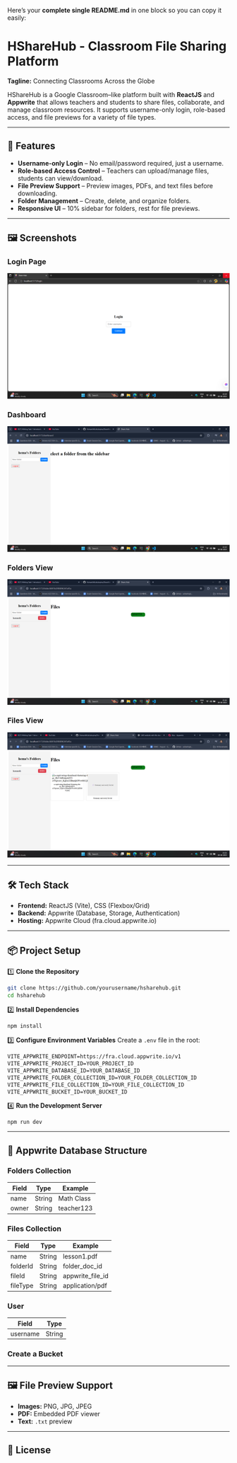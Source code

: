 Here’s your **complete single README.md** in one block so you can copy it easily:
# HShareHub - Classroom File Sharing Platform

**Tagline:** Connecting Classrooms Across the Globe

HShareHub is a Google Classroom–like platform built with **ReactJS** and **Appwrite** that allows teachers and students to share files, collaborate, and manage classroom resources. It supports username-only login, role-based access, and file previews for a variety of file types.

---

## 🚀 Features

- **Username-only Login** – No email/password required, just a username.
- **Role-based Access Control** – Teachers can upload/manage files, students can view/download.
- **File Preview Support** – Preview images, PDFs, and text files before downloading.
- **Folder Management** – Create, delete, and organize folders.
- **Responsive UI** – 10% sidebar for folders, rest for file previews.

---

## 🖼 Screenshots

### Login Page
![Login](./images/login_img.png)

### Dashboard
![Dashboard](./images/Dashboard_img.png)

### Folders View
![Folders](./images/Folders_img.png)

### Files View
![Files](./images/Files_img.png)

---

## 🛠 Tech Stack

- **Frontend:** ReactJS (Vite), CSS (Flexbox/Grid)
- **Backend:** Appwrite (Database, Storage, Authentication)
- **Hosting:** Appwrite Cloud (fra.cloud.appwrite.io)

---

## 📦 Project Setup

1️⃣ **Clone the Repository**
```bash
git clone https://github.com/yourusername/hsharehub.git
cd hsharehub
````

2️⃣ **Install Dependencies**

```bash
npm install
```

3️⃣ **Configure Environment Variables**
Create a `.env` file in the root:

```env
VITE_APPWRITE_ENDPOINT=https://fra.cloud.appwrite.io/v1
VITE_APPWRITE_PROJECT_ID=YOUR_PROJECT_ID
VITE_APPWRITE_DATABASE_ID=YOUR_DATABASE_ID
VITE_APPWRITE_FOLDER_COLLECTION_ID=YOUR_FOLDER_COLLECTION_ID
VITE_APPWRITE_FILE_COLLECTION_ID=YOUR_FILE_COLLECTION_ID
VITE_APPWRITE_BUCKET_ID=YOUR_BUCKET_ID
```

4️⃣ **Run the Development Server**

```bash
npm run dev
```

---

## 📂 Appwrite Database Structure

### **Folders Collection**

| Field | Type   | Example    |
| ----- | ------ | ---------- |
| name  | String | Math Class |
| owner | String | teacher123 |

### **Files Collection**

| Field    | Type   | Example            |
| -------- | ------ | ------------------ |
| name     | String | lesson1.pdf        |
| folderId | String | folder\_doc\_id    |
| fileId   | String | appwrite\_file\_id |
| fileType | String | application/pdf    |

### **User**

| Field    | Type  |
| ---------|------ |
| username | String|

### **Create a Bucket**
---

## 🖼 File Preview Support

* **Images:** PNG, JPG, JPEG
* **PDF:** Embedded PDF viewer
* **Text:** `.txt` preview

---

## 📜 License

